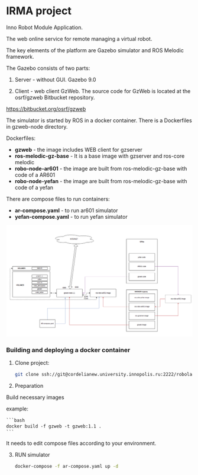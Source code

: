 # IRMA project

Inno Robot Module Application.

The web online service for remote managing a virtual robot. 

The key elements of the platform are Gazebo simulator and ROS Melodic framework.

The Gazebo consists of two parts:

1) Server - without GUI. Gazebo 9.0

2) Client - web client GzWeb. The source code for GzWeb is located at the osrf/gzweb Bitbucket repository.

https://bitbucket.org/osrf/gzweb

The simulator is started by ROS in a docker container. There is a Dockerfiles in gzweb-node directory.

Dockerfiles:

* **gzweb** - the image includes WEB client for gzserver
* **ros-melodic-gz-base** - It is a base image with gzserver and ros-core melodic
* **robo-node-ar601** - the image are built from ros-melodic-gz-base with code of a AR601
* **robo-node-yefan** - the image are built from ros-melodic-gz-base with code of a yefan

There are compose files to run containers:

* **ar-compose.yaml** - to run ar601 simulator
* **yefan-compose.yaml** - to run yefan simulator

![](img/irma.png)
### Building and deploying a docker container

1. Clone project:

	```bash	
	git clone ssh://git@cordelianew.university.innopolis.ru:2222/robolab/IRMA.git 
	````



2. Preparation

Build necessary images

example:

	```bash
	docker build -f gzweb -t gzweb:1.1 . 
	```

It needs to edit compose files according to your environment. 

3. RUN simulator

	```bash
	docker-compose -f ar-compose.yaml up -d
    ```


